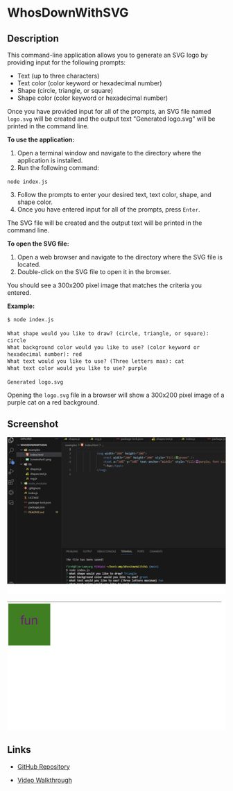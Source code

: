# WhosDownWithSVG


## Description


This command-line application allows you to generate an SVG logo by providing input for the following prompts:

- Text (up to three characters)
- Text color (color keyword or hexadecimal number)
- Shape (circle, triangle, or square)
- Shape color (color keyword or hexadecimal number)

Once you have provided input for all of the prompts, an SVG file named `logo.svg` will be created and the output text "Generated logo.svg" will be printed in the command line.

**To use the application:**

1. Open a terminal window and navigate to the directory where the application is installed.
2. Run the following command:

`node index.js`

3. Follow the prompts to enter your desired text, text color, shape, and shape color.
4. Once you have entered input for all of the prompts, press `Enter`.

The SVG file will be created and the output text will be printed in the command line.

**To open the SVG file:**

1. Open a web browser and navigate to the directory where the SVG file is located.
2. Double-click on the SVG file to open it in the browser.

You should see a 300x200 pixel image that matches the criteria you entered.

**Example:**

```
$ node index.js

What shape would you like to draw? (circle, triangle, or square): circle
What background color would you like to use? (color keyword or hexadecimal number): red
What text would you like to use? (Three letters max): cat
What text color would you like to use? purple

Generated logo.svg
```

Opening the `logo.svg` file in a browser will show a 300x200 pixel image of a purple cat on a red background.


## Screenshot

![Screenshot of the terminal screen](./examples/Screenshot2.png)

![Screenshot of the browser window](./examples/Screenshot1.png)


## Links

- [GitHub Repository](https://github.com/Flagg217/WhosDownWithSVG.git) 

- [Video Walkthrough](https://drive.google.com/file/d/1kogrn_msR7Op_Hq9MPzIomzn9bPYGec7/view)